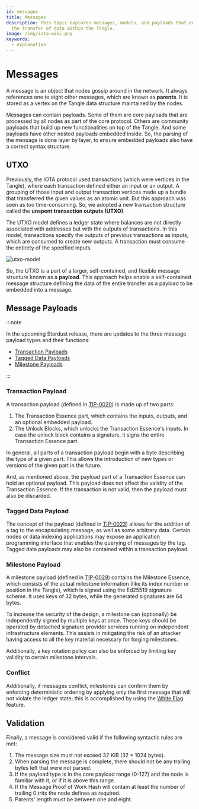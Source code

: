 ```yaml
---
id: messages
title: Messages
description: This topic explores messages, models, and payloads that encompass
  the transfer of data within the Tangle.
image: /img/iota-wiki.png
keywords:
  - explanation
---
```


# Messages

A message is an object that nodes gossip around in the network. It always references one to eight other messages, which are known as **parents**. It is stored as a vertex on the Tangle data structure maintained by the nodes.

Messages can contain payloads. Some of them are core payloads that are processed by all nodes as part of the core protocol. Others are community payloads that build up new functionalities on top of the Tangle. And some payloads have other nested payloads embedded inside. So, the parsing of the message is done layer by layer, to ensure embedded payloads also have a correct syntax structure.

## UTXO

Previously, the IOTA protocol used transactions (which were vertices in the Tangle), where each transaction defined either an input or an output. A grouping of those input and output transaction vertices made up a bundle that transferred the given values as an atomic unit. But this approach was seen as too time-consuming. So, we adopted a new transaction structure called the **unspent transaction outputs (UTXO)**.

The UTXO model defines a ledger state where balances are not directly associated with addresses but with the outputs of transactions. In this model, transactions specify the outputs of previous transactions as inputs, which are consumed to create new outputs. A transaction must consume the entirety of the specified inputs.

![utxo-model](/img/learn/about-iota/utxo.png)

So, the UTXO is a part of a larger, self-contained, and flexible message structure known as a **payload**. This approach helps enable a self-contained message structure defining the data of the entire transfer as a payload to be embedded into a message.

## Message Payloads

:::note

In the upcoming Stardust release, there are updates to the three message payload types and their functions:

- [Transaction Payloads](#transaction-payload)
- [Tagged Data Payloads](#tagged-data-payload)
- [Milestone Payloads](#milestone-payload)

:::

### Transaction Payload

A transaction payload (defined in [TIP-0020](https://github.com/lzpap/tips/blob/tx-updates/tips/TIP-0020/tip-0020.md)) is made up of two parts:

1. The Transaction Essence part, which contains the inputs, outputs, and an optional embedded payload.
2. The Unlock Blocks, which unlocks the Transaction Essence's inputs. In case the unlock block contains a signature, it signs the entire Transaction Essence part.

In general, all parts of a transaction payload begin with a byte describing the type of a given part. This allows the introduction of new types or versions of the given part in the future.

And, as mentioned above, the payload part of a Transaction Essence can hold an optional payload. This payload does not affect the validity of the Transaction Essence. If the transaction is not valid, then the payload must also be discarded.

### Tagged Data Payload

The concept of the payload (defined in [TIP-0023](https://github.com/Wollac/protocol-rfcs/blob/tagged-data/tips/TIP-0023/tip-0023.md)) allows for the addition of a tag to the encapsulating message, as well as some arbitrary data. Certain nodes or data indexing applications may expose an application programming interface that enables the querying of messages by the tag. Tagged data payloads may also be contained within a transaction payload.

### Milestone Payload

A milestone payload (defined in [TIP-0029](https://github.com/iotaledger/tips/blob/milestone-with-signature-blocks/tips/TIP-0029/tip-0029.md)) contains the Milestone Essence, which consists of the actual milestone information (like its index number or position in the Tangle), which is signed using the Ed25519 signature scheme. It uses keys of 32 bytes, while the generated signatures are 64 bytes.

To increase the security of the design, a milestone can (optionally) be independently signed by multiple keys at once. These keys should be operated by detached signature provider services running on independent infrastructure elements. This assists in mitigating the risk of an attacker having access to all the key material necessary for forging milestones.

Additionally, a key rotation policy can also be enforced by limiting key validity to certain milestone intervals.

### Conflict

Additionally, if messages conflict, milestones can confirm them by enforcing deterministic ordering by applying only the first message that will not violate the ledger state; this is accomplished by using the [White Flag](https://govern.iota.org/t/conflict-white-flag-mitigate-conflict-spamming-by-ignoring-conflicts/233) feature.

## Validation

Finally, a message is considered valid if the following syntactic rules are met:

1. The message size must not exceed 32 KiB (32 \* 1024 bytes).
2. When parsing the message is complete, there should not be any trailing bytes left that were not parsed.
3. If the payload type is in the core payload range (0-127) and the node is familiar with it, or if it is above this range.
4. If the Message Proof of Work Hash will contain at least the number of trailing 0 trits the node defines as required.
5. Parents' length must be between one and eight.
